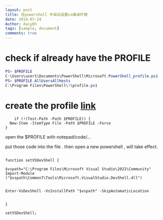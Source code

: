 ```yaml
---
layout: post
title: 在powershell 中自动设置vs编译环境
date: 2019-07-24
Author: daiybh
tags: [sample, document]
comments: true
---
```



# check if already have  the PROFILE

```Powershell
PS> $PROFILE
C:\Users\user1\Documents\PowerShell\Microsoft.PowerShell_profile.ps1
PS> $PROFILE.AllUsersAllHosts
C:\Program Files\PowerShell\7\profile.ps1
```

# create the profile [link](https://learn.microsoft.com/zh-cn/powershell/scripting/learn/shell/creating-profiles?view=powershell-7.4#how-to-create-your-personal-profile)

```
    if (!(Test-Path -Path $PROFILE)) {
  New-Item -ItemType File -Path $PROFILE -Force
}
```


open the $PROFILE with notepad/code/...

put those code into the file . then open a new powershell , will take effect.

```

function setVSDevShell {
    
$vspath="C:\Program Files\Microsoft Visual Studio\2022\Community"
Import-Module ("$vspath\Common7\Tools\Microsoft.VisualStudio.DevShell.dll")


Enter-VsDevShell -VsInstallPath "$vspath" -SkipAutomaticLocation

    
}

setVSDevShell;
```